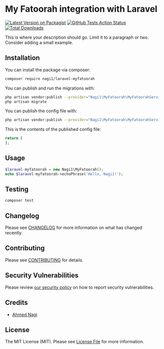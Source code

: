 # My Fatoorah integration with Laravel

[![Latest Version on Packagist](https://img.shields.io/packagist/v/nagi1/laravel-myfatoorah.svg?style=flat-square)](https://packagist.org/packages/nagi1/laravel-myfatoorah)
[![GitHub Tests Action Status](https://img.shields.io/github/workflow/status/nagi1/laravel-myfatoorah/run-tests?label=tests)](https://github.com/nagi1/laravel-myfatoorah/actions?query=workflow%3ATests+branch%3Amaster)
[![Total Downloads](https://img.shields.io/packagist/dt/nagi1/laravel-myfatoorah.svg?style=flat-square)](https://packagist.org/packages/nagi1/laravel-myfatoorah)


This is where your description should go. Limit it to a paragraph or two. Consider adding a small example.


## Installation

You can install the package via composer:

```bash
composer require nagi1/laravel-myfatoorah
```

You can publish and run the migrations with:

```bash
php artisan vendor:publish --provider="Nagi1\MyFatoorah\MyFatoorahServiceProvider" --tag="migrations"
php artisan migrate
```

You can publish the config file with:
```bash
php artisan vendor:publish --provider="Nagi1\MyFatoorah\MyFatoorahServiceProvider" --tag="config"
```

This is the contents of the published config file:

```php
return [
];
```

## Usage

```php
$laravel-myfatoorah = new Nagi1\MyFatoorah();
echo $laravel-myfatoorah->echoPhrase('Hello, Nagi1!');
```

## Testing

```bash
composer test
```

## Changelog

Please see [CHANGELOG](CHANGELOG.md) for more information on what has changed recently.

## Contributing

Please see [CONTRIBUTING](.github/CONTRIBUTING.md) for details.

## Security Vulnerabilities

Please review [our security policy](../../security/policy) on how to report security vulnerabilities.

## Credits

- [Ahmed Nagi](https://github.com/nagi1)

## License

The MIT License (MIT). Please see [License File](LICENSE.md) for more information.
